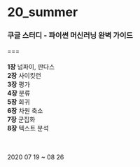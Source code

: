 # 20_summer 
### 쿠글 스터디 - 파이썬 머신러닝 완벽 가이드
===
<br><br>
__1장__  넘파이, 판다스<br>
__2장__  사이킷런<br>
__3장__  평가<br>
__4장__  분류<br>
__5장__  회귀<br>
__6장__  차원 축소<br>
__7장__  군집화<br>
__8장__  텍스트 분석<br>
<br><br>

2020 07 19 ~ 08 26
